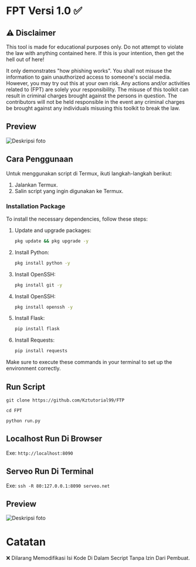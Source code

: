 # FPT Versi 1.0 ✅

## ⚠️ Disclaimer

This tool is made for educational purposes only. Do not attempt to violate the law with anything contained here. If this is your intention, then get the hell out of here!

It only demonstrates "how phishing works". You shall not misuse the information to gain unauthorized access to someone's social media. However, you may try out this at your own risk. Any actions and/or activities related to (FPT) are solely your responsibility. The misuse of this toolkit can result in criminal charges brought against the persons in question. The contributors will not be held responsible in the event any criminal charges be brought against any individuals misusing this toolkit to break the law.

## Preview
![Deskripsi foto](https://github.com/Kztutorial99/FPT/blob/main/preview.jpg)

## Cara Penggunaan

Untuk menggunakan script di Termux, ikuti langkah-langkah berikut:

1. Jalankan Termux.
2. Salin script yang ingin digunakan ke Termux.

### Installation Package

To install the necessary dependencies, follow these steps:

1. Update and upgrade packages:

    ```bash
    pkg update && pkg upgrade -y
    ```

2. Install Python:

    ```bash
    pkg install python -y
    ```
    
3. Install OpenSSH:

    ```bash
    pkg install git -y
    ```
    
4. Install OpenSSH:

    ```bash
    pkg install openssh -y
    ```

5. Install Flask:

    ```bash
    pip install flask
    ```

6. Install Requests:

    ```bash
    pip install requests
    ```

Make sure to execute these commands in your terminal to set up the environment correctly.
## Run Script

``git clone https://github.com/Kztutorial99/FTP``

``cd FPT``

``python run.py``

## Localhost Run Di Browser
Exe:
``http://localhost:8090``

## Serveo Run Di Terminal
Exe:
``ssh -R 80:127.0.0.1:8090 serveo.net``

## Preview
![Deskripsi foto](https://github.com/Kztutorial99/FPT/blob/main/serveo.jpg)

# Catatan
❌ Dilarang Memodifikasi Isi Kode Di Dalam Secript Tanpa Izin Dari Pembuat.
